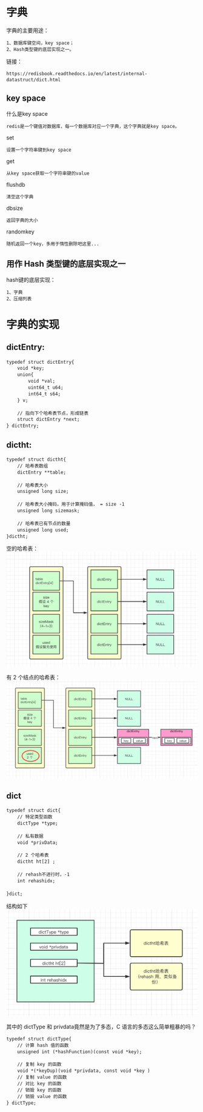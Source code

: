 # 字典
字典的主要用途：
```
1、数据库键空间，key space；
2、Hash类型键的底层实现之一。
```
链接：
```
https://redisbook.readthedocs.io/en/latest/internal-datastruct/dict.html
```


## key space
什么是key space
```
redis是一个键值对数据库，每一个数据库对应一个字典，这个字典就是key space。
```
set
```
设置一个字符串键到key space
```

get
```
从key space获取一个字符串键的value
```

flushdb
```
清空这个字典
```

dbsize
```
返回字典的大小
```

randomkey
```
随机返回一个key，多用于惰性删除吧这里...
```

## 用作 Hash 类型键的底层实现之一

hash键的底层实现：
```
1、字典
2、压缩列表
```


# 字典的实现

## dictEntry: 
```dtd
typedef struct dictEntry{
    void *key;
    union{
        void *val;
        uint64_t u64;
        int64_t s64;
    } v;
    
    // 指向下个哈希表节点，形成链表
    struct dictEntry *next;
} dictEntry;
```
## dictht:
```dtd
typedef struct dictht{
    // 哈希表数组
    dictEntry **table;
    
    // 哈希表大小
    unsigned long size;
    
    // 哈希表大小掩码，用于计算掩码值， = size -1 
    unsigned long sizemask;
    
    // 哈希表已有节点的数量
    unsigned long used;
}dictht;
```

空的哈希表：
![redis 字典结构图.jpg](../../imgs/redis/redis字典结构图.jpg?raw=true)

有 2 个结点的哈希表：
![redis字典结构图3.jpg](../../imgs/redis/redis字典结构图3.jpg?raw=true)


## dict
```dtd
typedef struct dict{
    // 特定类型函数
    dictType *type;
    
    // 私有数据
    void *privData;

    // 2 个哈希表
    dictht ht[2] ;
    
    // rehash不进行时，-1
    int rehashidx;

}dict;
```
结构如下
![redis字典结构2.png](../../imgs/redis/redis字典结构2.png?raw=true)

其中的 dictType 和 privdata竟然是为了多态，C 语言的多态这么简单粗暴的吗？
```dtd
typedef struct dictType{
    // 计算 hash 值的函数
    unsigned int (*hashFunction)(const void *key);
    
    // 复制 key 的函数
    void *(*keyDup)(void *privdata, const void *key )
    // 复制 value 的函数
    // 对比 key 的函数
    // 销毁 key 的函数
    // 销毁 value 的函数
} dictType;
```